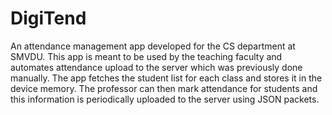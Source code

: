 # DigiTend
An attendance management app developed for the CS department at SMVDU. 
This app is meant to be used by the teaching faculty and automates attendance upload to the server which was previously done manually.
The app fetches the student list for each class and stores it in the device memory.
The professor can then mark attendance for students and this information is periodically uploaded to the server using JSON packets.
